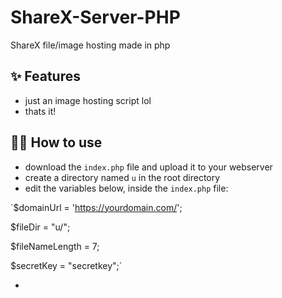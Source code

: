 # ShareX-Server-PHP
ShareX file/image hosting made in php

## ✨ Features

- just an image hosting script lol
- thats it!

## 💁‍♀️ How to use

- download the `index.php` file and upload it to your webserver
- create a directory named `u` in the root directory
- edit the variables below, inside the `index.php` file:

 `$domainUrl = 'https://yourdomain.com/';
 
 $fileDir = "u/";
 
 $fileNameLength = 7;
 
 $secretKey = "secretkey";`
 
 - 
